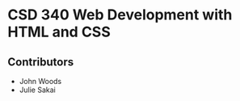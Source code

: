 # CSD 340 Web Development with HTML and CSS
## Contributors
<ul>
  <li> John Woods</li>
  <li> Julie Sakai</li>
</ul>

